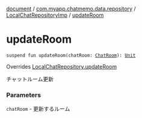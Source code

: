 [document](../../index.md) / [com.myapp.chatmemo.data.repository](../index.md) / [LocalChatRepositoryImp](index.md) / [updateRoom](./update-room.md)

# updateRoom

`suspend fun updateRoom(chatRoom: `[`ChatRoom`](../../com.myapp.chatmemo.domain.model.entity/-chat-room/index.md)`): `[`Unit`](https://kotlinlang.org/api/latest/jvm/stdlib/kotlin/-unit/index.html)

Overrides [LocalChatRepository.updateRoom](../../com.myapp.chatmemo.domain.repository/-local-chat-repository/update-room.md)

チャットルーム更新

### Parameters

`chatRoom` - 更新するルーム